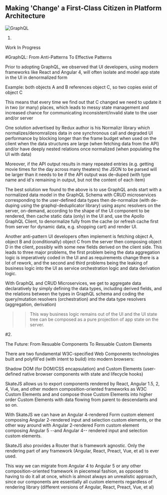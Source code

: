 
## Making 'Change' a First-Class Citizen in Platform Architecture

![GraphQL](https://image.ibb.co/bDaxcw/Untitled_Diagram_34.png)

1.

Work In Progress

#GraphQL: From Anti-Patterns To Effective Patterns

Prior to adopting GraphQL, we observed that UI developers, using modern frameworks like React and Angular 4, will often isolate and model app state in the UI in denormalized form 

Example: both objects A and B references object C, so two copies exist of object C 

This means that every time we find out that C changed we need to update it in two (or many) places, which leads to messy state management and increased chance for communicating inconsistent/invalid state to the user and/or server

One solution advertised by Redux author is his Normalizr library which normalizes/denomralizes data in one synchronous call and degraded UI performance by blocking longer than the frame budget when used on the client when the data structures are large (when fetching data from the API) and/or have deeply nested relations once normalized (when populating the UI with data)  

Moreover, if the API output results in many repeated entries (e.g. getting movie times for the day across many theaters) the JSON to be parsed will be larger than it needs to be if the API output was de-duped (with type name and id's remaining in output, but not the content of each item)

The best solution we found to the above is to use GraphQL ands start with a normalized data model in the GraphQL Schema with CRUD microservices corresponding to the user-defined data types then de-normalize (with de-duping using the graphql-deduplicator library) using async resolvers on the server, on-demand, according to the shape of the UI component to be rendered, then cache static data (only) in the UI and, use the Apollo GraphQL Client, to denormalize fully from the cache (or refresh cache first from server for dynamic data, e.g. shopping cart) and render UI.  

Another anti-pattern UI developers often implement is fetching object A, object B and (conditionally) object C from the server then composing object D in the client, possibly with some new fields derived on the client side. This leads to three major problems, the first problem being the data aggregation logic is imperatively coded in the UI and as requirements change there is a lot of rework, and the second and third problems being the leaking of business logic into the UI as service orchestration logic and data derivation logic.

With GraphQL and CRUD Microservices, we get to aggregate data declaratively by simply defining the data types, including derived fields, and the relations between the types in GraphQL schema and coding the query/mutation resolvers (orchestration) and the data type resolvers (aggregation, derivation)    

>> This way business logic remains out of the UI and the UI state tree can be composed as a pure projection of app state on the server. 


#2. 

The Future: From Resuable Components To Resuable Custom Elements

There are two fundamental W3C-specified Web Components technologies built and polyfill'ed (with intent to build) into modern browsers: 

Shadow DOM (for DOM/CSS encapsulation) and 
Custom Elements (user-defined native browser components with state and lifecycle hooks)

SkateJS allows us to export components rendered by React, Angular 1.5, 2, 4, Vue, and other modern composition-oriented frameworks as W3C Custom Elements and and compose those Custom Elements into higher order Custom Elements with data flowing from parent to descendants and so on. 

With SkateJS we can have an Angular 4-rendered Form custom element composing Angular 2-rendered input and selection custom elements, or the other way around with Angular 2-rendered Form custom element composing Angular 5 --and Angular 4-- rendered input and selection custom elements.

SkateJS also provides a Router that is framework agnostic. Only the rendering part of any framework (Angular, React, Preact, Vue, et al) is ever used.  

This way we can migrate from Angular 4 to Angular 5 or any other composition-oriented framework in piecemeal fashion, as opposed to having to do it all at once, which is almost always an unrealistic approach, since our components are essentially all custom elements regardless of rendering library (different versions of Angular, React, Preact, Vue, et al)

